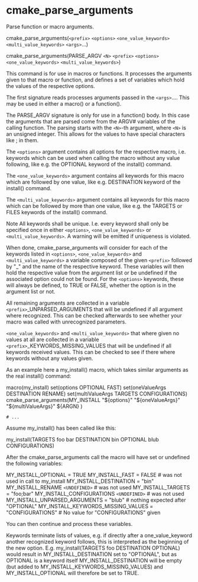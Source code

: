   

# cmake_parse_arguments  
Parse function or macro arguments.  

cmake_parse_arguments(```<prefix>``` ```<options>``` ```<one_value_keywords>```
                      ```<multi_value_keywords>``` ```<args>```...)

cmake_parse_arguments(PARSE_ARGV ```<N>``` ```<prefix>``` ```<options>```
                      ```<one_value_keywords>``` ```<multi_value_keywords>```)

  

This command is for use in macros or functions.
It processes the arguments given to that macro or function,
and defines a set of variables which hold the values of the
respective options.  

The first signature reads processes arguments passed in the ```<args>```....
This may be used in either a macro() or a function().  

The PARSE_ARGV signature is only for use in a function()
body.  In this case the arguments that are parsed come from the
ARGV# variables of the calling function.  The parsing starts with
the ```<N>```-th argument, where ```<N>``` is an unsigned integer.  This allows for
the values to have special characters like ; in them.  

The ```<options>``` argument contains all options for the respective macro,
i.e.  keywords which can be used when calling the macro without any value
following, like e.g.  the OPTIONAL keyword of the install()
command.  

The ```<one_value_keywords>``` argument contains all keywords for this macro
which are followed by one value, like e.g. DESTINATION keyword of the
install() command.  

The ```<multi_value_keywords>``` argument contains all keywords for this
macro which can be followed by more than one value, like e.g. the
TARGETS or FILES keywords of the install() command.  


Note
All keywords shall be unique. I.e. every keyword shall only be specified
once in either ```<options>```, ```<one_value_keywords>``` or
```<multi_value_keywords>```. A warning will be emitted if uniqueness is
violated.
  

When done, cmake_parse_arguments will consider for each of the
keywords listed in ```<options>```, ```<one_value_keywords>``` and
```<multi_value_keywords>``` a variable composed of the given ```<prefix>```
followed by "_" and the name of the respective keyword.  These
variables will then hold the respective value from the argument list
or be undefined if the associated option could not be found.
For the ```<options>``` keywords, these will always be defined,
to TRUE or FALSE, whether the option is in the argument list or not.  

All remaining arguments are collected in a variable
```<prefix>```_UNPARSED_ARGUMENTS that will be undefined if all argument
where recognized. This can be checked afterwards to see
whether your macro was called with unrecognized parameters.  

```<one_value_keywords>``` and ```<multi_value_keywords>``` that where given no
values at all are collected in a variable ```<prefix>```_KEYWORDS_MISSING_VALUES
that will be undefined if all keywords received values. This can be checked
to see if there where keywords without any values given.  

As an example here a my_install() macro, which takes similar arguments
as the real install() command:  

macro(my_install)
    set(options OPTIONAL FAST)
    set(oneValueArgs DESTINATION RENAME)
    set(multiValueArgs TARGETS CONFIGURATIONS)
    cmake_parse_arguments(MY_INSTALL "${options}" "${oneValueArgs}"
                          "${multiValueArgs}" ${ARGN} )

    # ...

  

Assume my_install() has been called like this:  

my_install(TARGETS foo bar DESTINATION bin OPTIONAL blub CONFIGURATIONS)

  

After the cmake_parse_arguments call the macro will have set or undefined
the following variables:  

MY_INSTALL_OPTIONAL = TRUE
MY_INSTALL_FAST = FALSE # was not used in call to my_install
MY_INSTALL_DESTINATION = "bin"
MY_INSTALL_RENAME ```<UNDEFINED>``` # was not used
MY_INSTALL_TARGETS = "foo;bar"
MY_INSTALL_CONFIGURATIONS ```<UNDEFINED>``` # was not used
MY_INSTALL_UNPARSED_ARGUMENTS = "blub" # nothing expected after "OPTIONAL"
MY_INSTALL_KEYWORDS_MISSING_VALUES = "CONFIGURATIONS"
         # No value for "CONFIGURATIONS" given

  

You can then continue and process these variables.  

Keywords terminate lists of values, e.g.  if directly after a
one_value_keyword another recognized keyword follows, this is
interpreted as the beginning of the new option.  E.g.
my_install(TARGETS foo DESTINATION OPTIONAL) would result in
MY_INSTALL_DESTINATION set to "OPTIONAL", but as OPTIONAL
is a keyword itself MY_INSTALL_DESTINATION will be empty (but added
to MY_INSTALL_KEYWORDS_MISSING_VALUES) and MY_INSTALL_OPTIONAL will
therefore be set to TRUE.  

